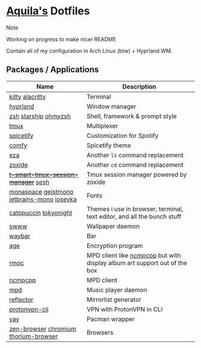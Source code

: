 # [Aquila's](https://github.com/rizkyilhampra) Dotfiles

> [!NOTE]
> Working on progress to make nicer README

Contain all of my configuration in Arch Linux (btw) + Hyprland WM.

## Packages / Applications

| Name                                                                                                                                                                                                         | Description                                                                                                     |
| ------------------------------------------------------------------------------------------------------------------------------------------------------------------------------------------------------------ | --------------------------------------------------------------------------------------------------------------- |
| [kitty](https://sw.kovidgoyal.net/kitty/) [alacritty](https://github.com/alacritty/alacritty)                                                                                                                | Terminal                                                                                                        |
| [hyprland](https://sw.kovidgoyal.net/kitty/)                                                                                                                                                                 | Window manager                                                                                                  |
| [zsh](https://zsh.sourceforge.io/) [starship](https://starship.rs) [ohmyzsh](https://github.com/ohmyzsh/ohmyzsh)                                                                                             | Shell, framework & prompt style                                                                                 |
| [tmux](https://github.com/tmux/tmux/wiki)                                                                                                                                                                    | Multiplexer                                                                                                     |
| [spicetify](https://spicetify.app/)                                                                                                                                                                          | Customization for Spotify                                                                                       |
| [comfy](https://github.com/Comfy-Themes/Spicetify)                                                                                                                                                           | Spicetify theme                                                                                                 |
| [eza](https://github.com/eza-community/eza)                                                                                                                                                                  | Another `ls` command replacement                                                                                |
| [zoxide](https://github.com/ajeetdsouza/zoxide)                                                                                                                                                              | Another `cd` command replacement                                                                                |
| ~~[t-smart-tmux-session-manager](https://github.com/joshmedeski/t-smart-tmux-session-manager)~~ [sesh](https://github.com/joshmedeski/sesh)                                                                  | Tmux session manager powered by zoxide                                                                          |
| [monaspace](https://monaspace.githubnext.com/) [geistmono](https://github.com/vercel/geist-font) [jetbrains-mono](https://github.com/JetBrains/JetBrainsMono) [iosevka](https://github.com/be5invis/Iosevka) | Fonts                                                                                                           |
| [catppuccin](https://github.com/catppuccin/catppuccin) [tokyonight](https://github.com/folke/tokyonight.nvim)                                                                                                | Themes i use in browser, terminal, text editor, and all the bunch stuff                                         |
| [swww](https://github.com/LGFae/swww)                                                                                                                                                                        | Wallpaper daemon                                                                                                |
| [waybar](https://github.com/Alexays/Waybar)                                                                                                                                                                  | Bar                                                                                                             |
| [age](https://github.com/FiloSottile/age)                                                                                                                                                                    | Encryption program                                                                                              |
| [rmpc](https://github.com/mierak/rmpc)                                                                                                                                                                       | MPD client like [ncmpcpp](https://github.com/ncmpcpp/ncmpcpp) but with display album art support out of the box |
| [ncmpcpp](https://github.com/ncmpcpp/ncmpcpp)                                                                                                                                                                | MPD client                                                                                                      |
| [mpd](https://github.com/MusicPlayerDaemon/MPD)                                                                                                                                                              | Music player daemon                                                                                             |
| [reflector](https://wiki.archlinux.org/title/Reflector)                                                                                                                                                      | Mirrorlist generator                                                                                            |
| [protonvpn-cli](https://wiki.archlinux.org/title/ProtonVPN#Official_command-line_interface)                                                                                                                  | VPN with ProtonVPN in CLI                                                                                       |
| [yay](https://github.com/Jguer/yay)                                                                                                                                                                          | Pacman wrapper                                                                                                  |
| [zen-browser](https://github.com/zen-browser/desktop) [chromium](https://archlinux.org/packages/extra/x86_64/chromium/) [thorium-browser](https://github.com/Alex313031/Thorium)                             | Browsers                                                                                                        |
